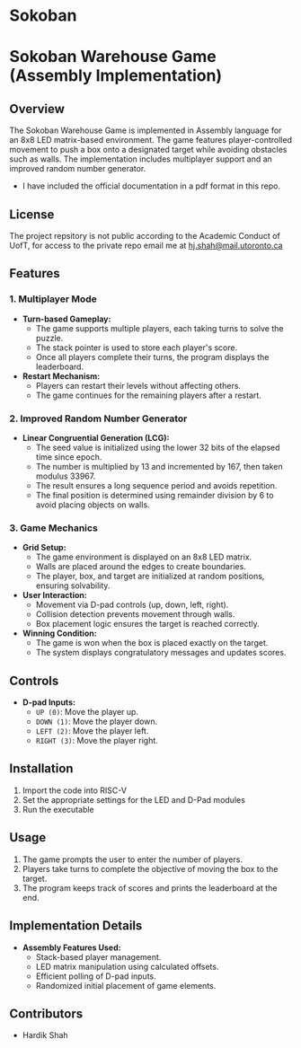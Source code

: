 # Sokoban
# Sokoban Warehouse Game (Assembly Implementation)

## Overview
The Sokoban Warehouse Game is implemented in Assembly language for an 8x8 LED matrix-based environment. The game features player-controlled movement to push a box onto a designated target while avoiding obstacles such as walls. The implementation includes multiplayer support and an improved random number generator. 

* I have included the official documentation in a pdf format in this repo.

## License
The project repsitory is not public according to the Academic Conduct of UofT, for access to the private repo email me at hj.shah@mail.utoronto.ca

## Features

### 1. Multiplayer Mode
- **Turn-based Gameplay:**
  - The game supports multiple players, each taking turns to solve the puzzle.
  - The stack pointer is used to store each player's score.
  - Once all players complete their turns, the program displays the leaderboard.
- **Restart Mechanism:**
  - Players can restart their levels without affecting others.
  - The game continues for the remaining players after a restart.

### 2. Improved Random Number Generator
- **Linear Congruential Generation (LCG):**
  - The seed value is initialized using the lower 32 bits of the elapsed time since epoch.
  - The number is multiplied by 13 and incremented by 167, then taken modulus 33967.
  - The result ensures a long sequence period and avoids repetition.
  - The final position is determined using remainder division by 6 to avoid placing objects on walls.

### 3. Game Mechanics
- **Grid Setup:**
  - The game environment is displayed on an 8x8 LED matrix.
  - Walls are placed around the edges to create boundaries.
  - The player, box, and target are initialized at random positions, ensuring solvability.
- **User Interaction:**
  - Movement via D-pad controls (up, down, left, right).
  - Collision detection prevents movement through walls.
  - Box placement logic ensures the target is reached correctly.
- **Winning Condition:**
  - The game is won when the box is placed exactly on the target.
  - The system displays congratulatory messages and updates scores.

## Controls
- **D-pad Inputs:**
  - `UP (0)`: Move the player up.
  - `DOWN (1)`: Move the player down.
  - `LEFT (2)`: Move the player left.
  - `RIGHT (3)`: Move the player right.

## Installation
1. Import the code into RISC-V 
2. Set the appropriate settings for the LED and D-Pad modules
3. Run the executable

## Usage
1. The game prompts the user to enter the number of players.
2. Players take turns to complete the objective of moving the box to the target.
3. The program keeps track of scores and prints the leaderboard at the end.

## Implementation Details
- **Assembly Features Used:**
  - Stack-based player management.
  - LED matrix manipulation using calculated offsets.
  - Efficient polling of D-pad inputs.
  - Randomized initial placement of game elements.


## Contributors
- Hardik Shah

